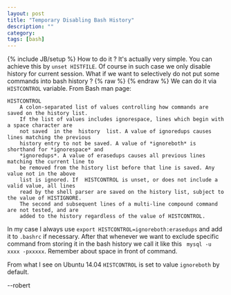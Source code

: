 ```yaml
---
layout: post
title: "Temporary Disabling Bash History"
description: ""
category: 
tags: [bash]
---
```

{% include JB/setup %}
How to do it ? It's actually very simple.
You can achieve this by `unset HISTFILE`. Of course in such case we only disable history 
for current session. 
What if we want to selectively do not put some commands into bash history ? 
{% raw %}&nbsp;{% endraw %}
We can do it via `HISTCONTROL` variable. From Bash man page:

    HISTCONTROL
        A colon-separated list of values controlling how commands are saved on the history list.    
        If the list of values includes ignorespace, lines which begin with a space character are     
        not saved  in the  history  list. A value of ignoredups causes lines matching the previous     
        history entry to not be saved. A value of *ignoreboth* is shorthand for *ignorespace* and     
        *ignoredups*. A value of erasedups causes all previous lines matching the current line to 
        be removed from the history list before that line is saved. Any value not in the above 
        list is ignored. If  HISTCONTROL is unset, or does not include a valid value, all lines 
        read by the shell parser are saved on the history list, subject to the value of HISTIGNORE.
        The second and subsequent lines of a multi-line compound command are not tested, and are 
        added to the history regardless of the value of HISTCONTROL.

In my case I always use `export HISTCONTROL=ignoreboth:erasedups` and add it to `.bashrc` if necessary.
After that whenever we want to exclude specific command from storing it in the bash history we call it like 
this ` mysql -u xxxx -pxxxxx`. Remember about space in front of command. 

From what I see on Ubuntu 14.04 `HISTCONTROL` is set to value `ignoreboth` by default.


--robert
